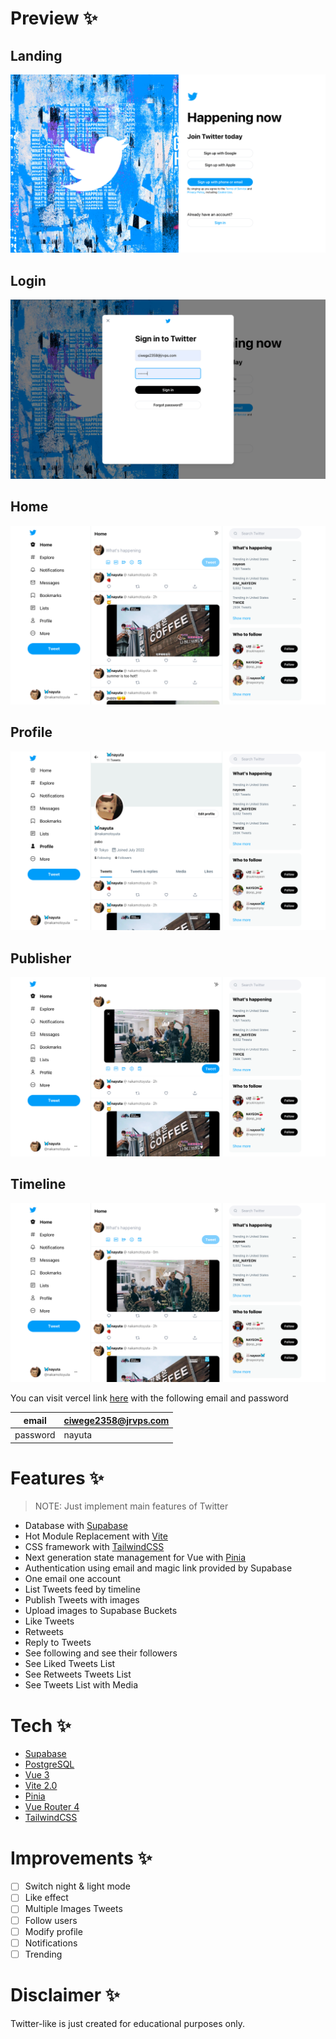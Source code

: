 # Preview ✨

## Landing
![preview](.github/assets/screenshot1.jpg)

## Login
![preview](.github/assets/screenshot2.jpg)

## Home
![preview](.github/assets/screenshot3.jpg)

## Profile
![preview](.github/assets/screenshot4.jpg)

## Publisher
![preview](.github/assets/screenshot5.jpg)

## Timeline
![preview](.github/assets/screenshot6.jpg)

You can visit vercel link [here](https://twitter-like-jet.vercel.app) with the following email and password

| email | ciwege2358@jrvps.com |
| ------ | ------ |
| password | nayuta |

# Features ✨

> NOTE: Just implement main features of Twitter

- Database with [Supabase](https://github.com/supabase)
- Hot Module Replacement with [Vite](https://vitejs.dev/)
- CSS framework with [TailwindCSS](http://tailwindcs.com/)
- Next generation state management for Vue with [Pinia](https://pinia.vuejs.org/)
- Authentication using email and magic link provided by Supabase
- One email one account
- List Tweets feed by timeline
- Publish Tweets with images
- Upload images to Supabase Buckets
- Like Tweets
- Retweets
- Reply to Tweets
- See following and see their followers
- See Liked Tweets List
- See Retweets Tweets List
- See Tweets List with Media

# Tech ✨

- [Supabase](https://github.com/supabase)
- [PostgreSQL](https://www.postgresql.org/)
- [Vue 3](https://v3.vuejs.org/)
- [Vite 2.0](https://vitejs.dev/)
- [Pinia](https://pinia.vuejs.org/)
- [Vue Router 4](https://next.router.vuejs.org)
- [TailwindCSS](http://tailwindcs.com/)

# Improvements ✨

- [ ] Switch night & light mode
- [ ] Like effect
- [ ] Multiple Images Tweets
- [ ] Follow users 
- [ ] Modify profile
- [ ] Notifications
- [ ] Trending

# Disclaimer ✨

Twitter-like is just created for educational purposes only.